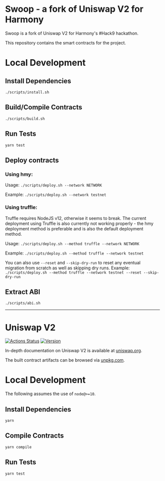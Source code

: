 # Swoop - a fork of Uniswap V2 for Harmony

Swoop is a fork of Uniswap V2 for Harmony's #Hack9 hackathon.

This repository contains the smart contracts for the project.

# Local Development

## Install Dependencies

`./scripts/install.sh`

## Build/Compile Contracts

`./scripts/build.sh`

## Run Tests

`yarn test`

## Deploy contracts

### Using hmy:

Usage:
`./scripts/deploy.sh --network NETWORK`

Example:
`./scripts/deploy.sh --network testnet`

### Using truffle:

Truffle requires NodeJS v12, otherwise it seems to break.
The current deployment using Truffle is also currently not working properly - the hmy deployment method is preferable and is also the default deployment method.

Usage:
`./scripts/deploy.sh --method truffle --network NETWORK`

Example:
`./scripts/deploy.sh --method truffle --network testnet`

You can also use `--reset` and `--skip-dry-run` to reset any eventual migration from scratch as well as skipping dry runs.
Example:
`./scripts/deploy.sh --method truffle --network testnet --reset --skip-dry-run`

## Extract ABI

`./scripts/abi.sh`

---

# Uniswap V2

[![Actions Status](https://github.com/harmony-one/swoop-core/workflows/CI/badge.svg)](https://github.com/harmony-one/swoop-core/actions)
[![Version](https://img.shields.io/npm/v/@harmony-swoop/core)](https://www.npmjs.com/package/@harmony-swoop/core)

In-depth documentation on Uniswap V2 is available at [uniswap.org](https://uniswap.org/docs).

The built contract artifacts can be browsed via [unpkg.com](https://unpkg.com/browse/@harmony-swoop/core@latest/).

# Local Development

The following assumes the use of `node@>=10`.

## Install Dependencies

`yarn`

## Compile Contracts

`yarn compile`

## Run Tests

`yarn test`
